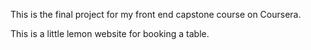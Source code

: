 This is the final project for my front end capstone course on Coursera.

This is a little lemon website for booking a table.

